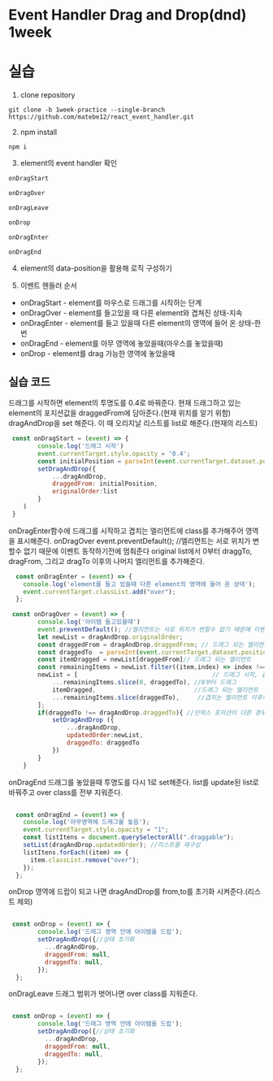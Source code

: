 # Event Handler Drag and Drop(dnd) 1week

# 실습

1. clone repository
```
git clone -b 1week-practice --single-branch https://github.com/matebe12/react_event_handler.git
```

2. npm install

```
npm i
```

3. element의 event handler 확인
```javascript
onDragStart

onDragOver

onDragLeave

onDrop

onDragEnter

onDragEnd
```
4. element의 data-position을 활용해 로직 구성하기

5. 이벤트 헨들러 순서
  - onDragStart - element를 마우스로 드래그를 시작하는 단계
  - onDragOver - element를 들고있을 때 다른 element와 겹쳐진 상태-지속
  - onDragEnter - element를 들고 있을때 다른 element의 영역에 들어 온 상태-한번
  - onDragEnd -  element를 아무 영역에 놓았을때(마우스를 놓았을때)
  - onDrop - element를 drag 가능한 영역에 놓았을때

## 실습 코드
드래그를 시작하면 element의 투명도를 0.4로 바꿔준다.
현재 드래그하고 있는 element의 포지션값을 draggedFrom에 담아준다.(현재 위치를 알기 위함)
dragAndDrop을 set 해준다. 이 때 오리지날 리스트를 list로 해준다.(현재의 리스트)
```javascript
 const onDragStart = (event) => {
        console.log('드래그 시작')
        event.currentTarget.style.opacity = '0.4';
        const initialPosition = parseInt(event.currentTarget.dataset.position)//배열 인덱스
        setDragAndDrop({
            ...dragAndDrop,
            draggedFrom: initialPosition,
            originalOrder:list
        }
    )
 }
```

onDragEnter함수에 드래그를 시작하고 겹치는 엘리먼트에 class를 추가해주어 영역을 표시해준다.
onDragOver event.preventDefault(); //엘리먼트는 서로 위치가 변할수 없기 때문에 이벤트 동작하기전에 멈춰준다
original list에서 0부터 draggTo, dragFrom, 그리고 dragTo 이후의 나머지 엘리먼트를 추가해준다.
```javascript
  const onDragEnter = (event) => { 
    console.log('element를 들고 있을때 다른 element의 영역에 들어 온 상태');
    event.currentTarget.classList.add("over");
  };
  
 const onDragOver = (event) => {
        console.log('아이템 들고있을때')
        event.preventDefault(); //엘리먼트는 서로 위치가 변할수 없기 때문에 이벤트 동작하기전에 멈춰준다
        let newList = dragAndDrop.originalOrder;
        const draggedFrom = dragAndDrop.draggedFrom; // 드래그 되는 엘리먼트 인덱스
        const draggedTo  = parseInt(event.currentTarget.dataset.position); //놓을 수 있는 영역의 인덱스(끝), 겹쳐있는 인덱스
        const itemDragged = newList[draggedFrom]// 드래그 되는 엘리먼트
        const remainingItems = newList.filter((item,index) => index !== draggedFrom) // 드래그하고있는 엘리먼트 빼고 배열목록
        newList = [										// 드래그 시작, 끝 인덱스를 활용해 새로운 배열로 반환해줌
            ...remainingItems.slice(0, draggedTo), //0부터 드래그 
            itemDragged,                           //드래그 되는 엘리먼트
            ...remainingItems.slice(draggedTo),     //겹치는 엘리먼트 이후의 배열 반환
        ];
        if(draggedTo !== dragAndDrop.draggedTo){ //인덱스 포지션이 다른 경우에만 set 해준다
            setDragAndDrop ({
                ...dragAndDrop,
                updatedOrder:newList,
                draggedTo: draggedTo
            })
        }
    }
```

onDragEnd  드래그를 놓았을때 투명도를 다시 1로 set해준다.
list를 update된 list로 바꿔주고 over class를 전부 지워준다.

```javascript 

  const onDragEnd = (event) => {
    console.log('아무영역에 드래그를 놓음');
    event.currentTarget.style.opacity = "1";
    const listItens = document.querySelectorAll(".draggable");
    setList(dragAndDrop.updatedOrder); //리스트를 재구성
    listItens.forEach((item) => {
      item.classList.remove("over");
    });
  };
```

onDrop  영역에 드랍이 되고 나면 dragAndDrop를  from,to를 초기화 시켜준다.(리스트 제외)


```javascript 

 const onDrop = (event) => {
        console.log('드래그 영역 안에 아이템을 드랍');
        setDragAndDrop({//상태 초기화
          ...dragAndDrop,
          draggedFrom: null,
          draggedTo: null,
        });
  };
```

onDragLeave  드래그 범위가 벗어나면 over class를 지워준다.


```javascript 

 const onDrop = (event) => {
        console.log('드래그 영역 안에 아이템을 드랍');
        setDragAndDrop({//상태 초기화
          ...dragAndDrop,
          draggedFrom: null,
          draggedTo: null,
        });
  };
```
